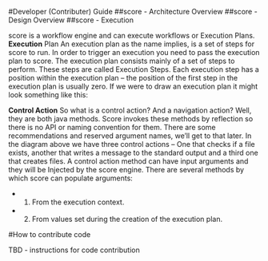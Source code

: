 #Developer (Contributer) Guide
##score - Architecture Overview
##score - Design Overview
##score - Execution

score is a workflow engine and can execute workflows or Execution Plans.
**Execution** Plan An execution plan as the name implies, is a set of steps for score to run. In order to trigger an execution you need to pass the execution plan to score. The execution plan consists mainly of a set of steps to perform. These steps are called Execution Steps. Each execution step has a position within the execution plan – the position of the first step in the execution plan is usually zero.
If we were to draw an execution plan it might look something like this:


**Control Action** So what is a control action? And a navigation action? Well, they are both java methods. Score invokes these methods by reflection so there is no API or naming convention for them. There are some recommendations and reserved argument names, we’ll get to that later. In the diagram above we have three control actions – One that checks if a file exists, another that writes a message to the standard output and a third one that creates files. A control action method can have input arguments and they will be Injected by the score engine. There are several methods by which score can populate arguments:
+ 1.	From the execution context.
+ 2.	From values set during the creation of the execution plan.

#How to contribute code

TBD - instructions for code contribution